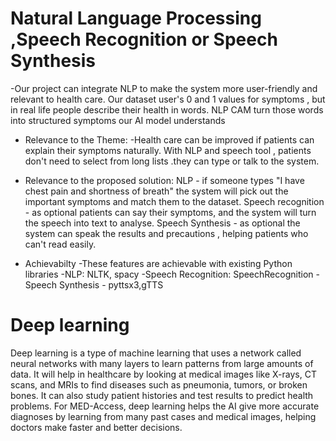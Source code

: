 # Natural Language Processing ,Speech Recognition or Speech Synthesis

-Our project can integrate NLP to make the system more user-friendly and relevant to health care. Our dataset user's 0 and 1 values for symptoms , but in real life people describe their health in words. NLP CAM turn those words into structured symptoms our AI model understands

* Relevance to the Theme:
-Health care can be improved if patients can explain their symptoms naturally. With NLP and speech tool , patients don't need to select from long lists .they can type or talk to the system.

* Relevance to the proposed solution:
NLP - if someone types "I have chest pain and shortness of breath" the system will pick out the important symptoms and match them to the dataset.
Speech recognition - as optional patients can say their symptoms, and the system will turn the speech into text to analyse.
Speech  Synthesis - as optional the system can speak the results and precautions , helping patients who can't read easily.

* Achievabilty
-These features are achievable with existing Python libraries
-NLP: NLTK, spacy
-Speech Recognition: SpeechRecognition
-Speech Synthesis - pyttsx3,gTTS

# Deep learning

Deep learning is a type of machine learning that uses a network called neural networks with many layers to learn patterns from large amounts of data. It will help in healthcare by looking at medical images like X-rays, CT scans, and MRIs to find diseases such as pneumonia, tumors, or broken bones. It can also study patient histories and test results to predict health problems. For MED-Access, deep learning helps the AI give more accurate diagnoses by learning from many past cases and medical images, helping doctors make faster and better decisions.

